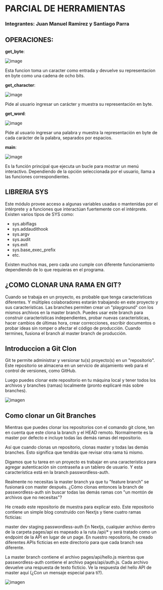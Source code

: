 # PARCIAL DE HERRAMIENTAS
### Integrantes: Juan Manuel Ramirez y Santiago Parra 

## OPERACIONES:

**get_byte**: 

![image](https://github.com/sparra2004/PARCIAL-/assets/147517210/9e6b24eb-d7b3-445c-97ce-b4e3bf5221b7)


Esta funcion toma un caracter como entrada y devuelve su representacion en byte como una cadena de ocho bits.

**get_character**: 

![image](https://github.com/sparra2004/PARCIAL-/assets/147517210/620feee9-4eaa-478f-a6cc-7a8c58e6f67f)

Pide al usuario ingresar un carácter y muestra su representación en byte.

**get_word**:

![image](https://github.com/sparra2004/PARCIAL-/assets/147517210/f580b07e-4b6b-4c0b-a2ae-0166627b0f90)

Pide al usuario ingresar una palabra y muestra la representación en byte de cada carácter de la palabra, separados por espacios.

**main**:

![image](https://github.com/sparra2004/PARCIAL-/assets/147517210/4c470f7b-a103-4d1f-81de-381feb6471aa)

Es la función principal que ejecuta un bucle para mostrar un menú interactivo. Dependiendo de la opción seleccionada por el usuario, llama a las funciones correspondientes.


## LIBRERIA SYS

Este módulo provee acceso a algunas variables usadas o mantenidas por el intérprete y a funciones que interactúan fuertemente con el intérprete. 
Existen varios tipos de SYS como:

- sys.abiflags
- sys.addaudithook
- sys.argv
- sys.audit
- sys.exit
- sys.base_exec_prefix
- etc.

Existen muchos mas, pero cada uno cumple con diferente funcionamiento dependiendo de lo que requieras en el programa.

## ¿COMO CLONAR UNA RAMA EN GIT?

Cuando se trabaja en un proyecto, es probable que tenga características diferentes. Y múltiples colaboradores estarán trabajando en este proyecto y sus características.
Las branches permiten crear un "playground" con los mismos archivos en la master branch. Puedes usar este branch para construir características independientes, probar nuevas características, hacer cambios de últimas hora, crear correcciones, escribir documentos o probar ideas sin romper o afectar el código de producción. Cuando termines, fusiona el branch al master branch de producción.

## Introduccion a Git Clon
Git te permite administrar y versionar tu(s) proyecto(s) en un "repositorio". Este repositorio se almacena en un servicio de alojamiento web para el control de versiones, como GitHub.

Luego puedes clonar este repositorio en tu máquina local y tener todos los archivos y branches (ramas) localmente (pronto explicaré más sobre branches).

![imagen](https://www.freecodecamp.org/news/content/images/2020/06/Screenshot-2020-06-23-at-5.47.48-AM.png)

## Como clonar un Git Branches 
Mientras que puedes clonar los repositorios con el comando git clone, ten en cuenta que este clona la branch y el HEAD remoto. Normalmente es la master por defecto e incluye todas las demás ramas del repositorio.

Así que cuando clonas un repositorio, clonas master y todas las demás branches. Esto significa que tendrás que revisar otra rama tú mismo.

Digamos que tu tarea en un proyecto es trabajar en una característica para agregar autenticación sin contraseña a un tablero de usuario. Y esta característica está en la branch passwordless-auth.

Realmente no necesitas la master branch ya que tu "feature branch" se fusionará con master después. ¿Cómo clonas entonces la branch de passwordless-auth sin buscar todas las demás ramas con "un montón de archivos que no necesitas"?

He creado este repositorio de muestra para explicar esto. Este repositorio contiene un simple blog construido con Nextjs y tiene cuatro ramas ficticias:

master
dev
staging
passwordless-auth
En Nextjs, cualquier archivo dentro de la carpeta pages/api es mapeado a la ruta /api/* y será tratado como un endpoint de la API en lugar de un page. En nuestro repositorio, he creado diferentes APIs ficticias en este directorio para que cada branch sea diferente.

La master branch contiene el archivo pages/api/hello.js mientras que passwordless-auth contiene el archivo pages/api/auth.js. Cada archivo devuelve una respuesta de texto ficticio. Ve la respuesta del hello API de master aquí (¿Con un mensaje especial para ti?).

![imagen](https://www.freecodecamp.org/news/content/images/2020/06/Screenshot-2020-06-22-at-2.47.53-AM.png)

